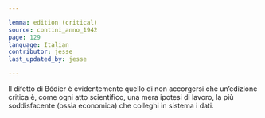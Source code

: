 ```yaml
---

lemma: edition (critical)
source: contini_anno_1942
page: 129
language: Italian
contributor: jesse
last_updated_by: jesse

---
```

Il difetto di Bédier è evidentemente quello di non accorgersi che un’edizione critica è, come ogni atto scientifico, una mera ipotesi di lavoro, la più soddisfacente (ossia economica) che colleghi in sistema i dati.
